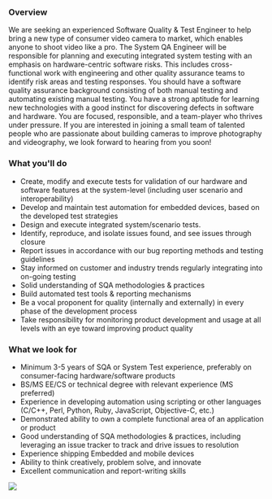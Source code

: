 


### Overview
We are seeking an experienced Software Quality & Test Engineer to help bring a new type of consumer video camera to market, which enables anyone to shoot video like a pro. The System QA Engineer will be responsible for planning and executing integrated system testing with an emphasis on hardware-centric software risks. This includes cross-functional work with engineering and other quality assurance teams to identify risk areas and testing responses.
You should have a software quality assurance background consisting of both manual testing and automating existing manual testing. You have a strong aptitude for learning new technologies with a good instinct for discovering defects in software and hardware. You are focused, responsible, and a team-player who thrives under pressure. If you are interested in joining a small team of talented people who are passionate about building cameras to improve photography and videography, we look forward to hearing from you soon! 

### What you'll do
+ Create, modify and execute tests for validation of our hardware and software features at the system-level (including user scenario and interoperability)
+ Develop and maintain test automation for embedded devices, based on the developed test strategies
+ Design and execute integrated system/scenario tests.
+ Identify, reproduce, and isolate issues found, and see issues through closure
+ Report issues in accordance with our bug reporting methods and testing guidelines
+ Stay informed on customer and industry trends regularly integrating into on-going testing
+ Solid understanding of SQA methodologies & practices
+ Build automated test tools & reporting mechanisms
+ Be a vocal proponent for quality (internally and externally) in every phase of the development process
+ Take responsibility for monitoring product development and usage at all levels with an eye toward improving product quality 

### What we look for
+ Minimum 3-5 years of SQA or System Test experience, preferably on consumer-facing hardware/software products
+ BS/MS EE/CS or technical degree with relevant experience (MS preferred)
+ Experience in developing automation using scripting or other languages (C/C++, Perl, Python, Ruby, JavaScript, Objective-C, etc.)
+ Demonstrated ability to own a complete functional area of an application or product
+ Good understanding of SQA methodologies & practices, including leveraging an issue tracker to track and drive issues to resolution
+ Experience shipping Embedded and mobile devices
+ Ability to think creatively, problem solve, and innovate
+ Excellent communication and report-writing skills


[<img src='https://dabuttonfactory.com/button.png?t=Apply&f=Calibri-Bold&ts=24&tc=fff&tshs=1&tshc=000&hp=20&vp=8&c=5&bgt=gradient&bgc=3d85c6&ebgc=073763'>](https://letsrockit.co/users/auth/github?job_id=twfnzw50yq-test-engineer-senior)
